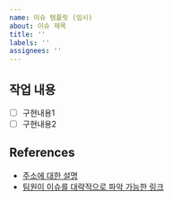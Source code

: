 ```yaml
---
name: 이슈 템플릿 (임시)
about: 이슈 제목
title: ''
labels: ''
assignees: ''
---
```


## 작업 내용

- [ ] 구현내용1
- [ ] 구현내용2

## References

- [주소에 대한 설명](http://www.google.co.kr)
- [팀원이 이슈를 대략적으로 파악 가능한 링크](http://www.google.co.kr)